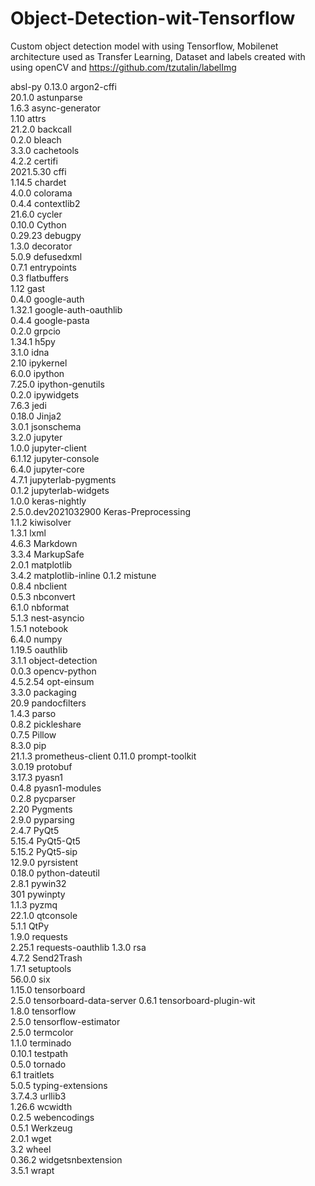 # Object-Detection-wit-Tensorflow
Custom object detection model with using Tensorflow, Mobilenet architecture used as Transfer Learning, Dataset and labels created with using openCV and https://github.com/tzutalin/labelImg

absl-py
0.13.0 argon2-cffi       
20.1.0 astunparse        
1.6.3 async-generator    
1.10 attrs            
21.2.0 backcall        
0.2.0 bleach         
3.3.0 cachetools     
4.2.2 certifi          
2021.5.30 cffi       
1.14.5 chardet        
4.0.0 colorama        
0.4.4 contextlib2     
21.6.0 cycler          
0.10.0 Cython          
0.29.23 debugpy        
1.3.0 decorator        
5.0.9 defusedxml       
0.7.1 entrypoints      
0.3 flatbuffers        
1.12 gast              
0.4.0 google-auth      
1.32.1 google-auth-oauthlib  
0.4.4 google-pasta         
0.2.0 grpcio           
1.34.1 h5py         
3.1.0 idna          
2.10 ipykernel      
6.0.0 ipython         
7.25.0 ipython-genutils      
0.2.0 ipywidgets         
7.6.3 jedi              
0.18.0 Jinja2          
3.0.1 jsonschema       
3.2.0 jupyter          
1.0.0 jupyter-client    
6.1.12 jupyter-console   
6.4.0 jupyter-core        
4.7.1 jupyterlab-pygments  
0.1.2 jupyterlab-widgets  
1.0.0 keras-nightly       
2.5.0.dev2021032900 Keras-Preprocessing  
1.1.2 kiwisolver         
1.3.1 lxml               
4.6.3 Markdown          
3.3.4 MarkupSafe        
2.0.1 matplotlib        
3.4.2 matplotlib-inline 
0.1.2 mistune            
0.8.4 nbclient           
0.5.3 nbconvert          
6.1.0 nbformat           
5.1.3 nest-asyncio       
1.5.1 notebook           
6.4.0 numpy              
1.19.5 oauthlib          
3.1.1 object-detection   
0.0.3 opencv-python      
4.5.2.54 opt-einsum      
3.3.0 packaging          
20.9 pandocfilters       
1.4.3 parso              
0.8.2 pickleshare        
0.7.5 Pillow             
8.3.0 pip                
21.1.3 prometheus-client 
0.11.0 prompt-toolkit    
3.0.19 protobuf          
3.17.3 pyasn1            
0.4.8 pyasn1-modules     
0.2.8 pycparser          
2.20 Pygments            
2.9.0 pyparsing          
2.4.7 PyQt5              
5.15.4 PyQt5-Qt5         
5.15.2 PyQt5-sip         
12.9.0 pyrsistent        
0.18.0 python-dateutil   
2.8.1 pywin32            
301 pywinpty             
1.1.3 pyzmq              
22.1.0 qtconsole         
5.1.1 QtPy               
1.9.0 requests           
2.25.1 requests-oauthlib 
1.3.0 rsa                
4.7.2 Send2Trash         
1.7.1 setuptools         
56.0.0 six               
1.15.0 tensorboard       
2.5.0 tensorboard-data-server
0.6.1 tensorboard-plugin-wit  
1.8.0 tensorflow      
2.5.0 tensorflow-estimator  
2.5.0 termcolor           
1.1.0 terminado          
0.10.1 testpath          
0.5.0 tornado            
6.1 traitlets            
5.0.5 typing-extensions  
3.7.4.3 urllib3          
1.26.6 wcwidth           
0.2.5 webencodings       
0.5.1 Werkzeug           
2.0.1 wget               
3.2 wheel                
0.36.2 widgetsnbextension    
3.5.1 wrapt            

